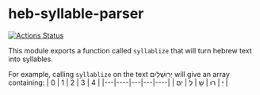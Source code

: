 # heb-syllable-parser

[![Actions Status](https://github.com/orenfromberg/heb-syllable-parser/workflows/Node.js%20CI/badge.svg)](https://github.com/orenfromberg/heb-syllable-parser/actions)

This module exports a function called `syllablize` that will turn hebrew text into syllables. 

For example, calling `syllablize` on the text יְרוּשָׁלַיִם will give an array containing:
| 0 | 1  | 2 | 3 | 4  |
|---|----|---|---|----|
| יְ | רוּ | שָׁ | לַ | יִם |
